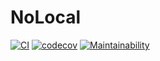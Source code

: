 # NoLocal
[![CI](https://github.com/davidtourino/nolocal/actions/workflows/pipeline-jobs.yml/badge.svg)](https://github.com/davidtourino/nolocal/actions/workflows/pipeline-jobs.yml)
[![codecov](https://codecov.io/gh/davidtourino/nolocal/branch/master/graph/badge.svg?token=B3LEHC6R56)](https://codecov.io/gh/davidtourino/nolocal)
[![Maintainability](https://api.codeclimate.com/v1/badges/1a3f70da69eee041aaba/maintainability)](https://codeclimate.com/github/davidtourino/nolocal/maintainability)
